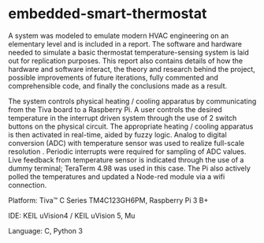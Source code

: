 # embedded-smart-thermostat
A system was modeled to emulate modern HVAC engineering on an elementary level and is included in a report. The software and hardware needed to simulate a basic thermostat temperature-sensing system is laid out for replication purposes. This report also contains details of how the hardware and software interact, the theory and research behind the project, possible improvements of future iterations, fully commented and comprehensible code, and finally the conclusions made as a result.

The system controls physical heating / cooling apparatus by communicating from the Tiva board to a Raspberry Pi. A user controls the desired temperature in the interrupt driven system through the use of 2 switch buttons on the physical circuit. The appropriate heating / cooling apparatus is then activated in real-time, aided by fuzzy logic. Analog to digital conversion (ADC) with temperature sensor was used to realize full-scale resolution .  Periodic interrupts were required for sampling of ADC values. Live feedback from temperature sensor is indicated through the use of a dummy terminal; TeraTerm 4.98 was used in this case. The Pi also actively polled the temperatures and updated a Node-red module via a wifi connection.

Platform: Tiva™ C Series TM4C123GH6PM, Raspberry Pi 3 B+

IDE: KEIL uVision4 / KEIL uVision 5, Mu

Language: C, Python 3
